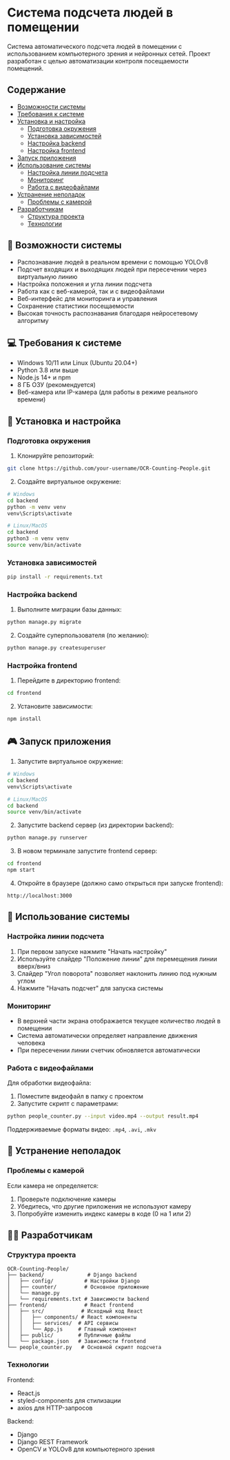 # Система подсчета людей в помещении

Система автоматического подсчета людей в помещении с использованием компьютерного зрения и нейронных сетей. Проект разработан с целью автоматизации контроля посещаемости помещений.

## Содержание

- [Возможности системы](#возможности-системы)
- [Требования к системе](#требования-к-системе)
- [Установка и настройка](#установка-и-настройка)
  - [Подготовка окружения](#подготовка-окружения)
  - [Установка зависимостей](#установка-зависимостей)
  - [Настройка backend](#настройка-backend)
  - [Настройка frontend](#настройка-frontend)
- [Запуск приложения](#запуск-приложения)
- [Использование системы](#использование-системы)
  - [Настройка линии подсчета](#настройка-линии-подсчета)
  - [Мониторинг](#мониторинг)
  - [Работа с видеофайлами](#работа-с-видеофайлами)
- [Устранение неполадок](#устранение-неполадок)
  - [Проблемы с камерой](#проблемы-с-камерой)
- [Разработчикам](#разработчикам)
  - [Структура проекта](#структура-проекта)
  - [Технологии](#технологии)

## 🎯 Возможности системы

- Распознавание людей в реальном времени с помощью YOLOv8
- Подсчет входящих и выходящих людей при пересечении через виртуальную линию
- Настройка положения и угла линии подсчета
- Работа как с веб-камерой, так и с видеофайлами
- Веб-интерфейс для мониторинга и управления
- Сохранение статистики посещаемости
- Высокая точность распознавания благодаря нейросетевому алгоритму

## 💻 Требования к системе

- Windows 10/11 или Linux (Ubuntu 20.04+)
- Python 3.8 или выше
- Node.js 14+ и npm
- 8 ГБ ОЗУ (рекомендуется)
- Веб-камера или IP-камера (для работы в режиме реального времени)

## 🚀 Установка и настройка

### Подготовка окружения

1. Клонируйте репозиторий:
```bash
git clone https://github.com/your-username/OCR-Counting-People.git
```

2. Создайте виртуальное окружение:
```bash
# Windows
cd backend
python -m venv venv
venv\Scripts\activate

# Linux/MacOS
cd backend
python3 -m venv venv
source venv/bin/activate
```

### Установка зависимостей

```bash
pip install -r requirements.txt
```

### Настройка backend

1. Выполните миграции базы данных:
```bash
python manage.py migrate
```

2. Создайте суперпользователя (по желанию):
```bash
python manage.py createsuperuser
```

### Настройка frontend

1. Перейдите в директорию frontend:
```bash
cd frontend
```

2. Установите зависимости:
```bash
npm install
```

## 🎮 Запуск приложения

1. Запустите виртуальное окружение:
```bash
# Windows
cd backend
venv\Scripts\activate

# Linux/MacOS
cd backend
source venv/bin/activate
```

2. Запустите backend сервер (из директории backend):
```bash
python manage.py runserver
```

3. В новом терминале запустите frontend сервер:
```bash
cd frontend
npm start
```

4. Откройте в браузере (должно само открыться при запуске frontend):
```
http://localhost:3000
```

## 📖 Использование системы

### Настройка линии подсчета

1. При первом запуске нажмите "Начать настройку"
2. Используйте слайдер "Положение линии" для перемещения линии вверх/вниз
3. Слайдер "Угол поворота" позволяет наклонить линию под нужным углом
4. Нажмите "Начать подсчет" для запуска системы

### Мониторинг

- В верхней части экрана отображается текущее количество людей в помещении
- Система автоматически определяет направление движения человека
- При пересечении линии счетчик обновляется автоматически

### Работа с видеофайлами

Для обработки видеофайла:
1. Поместите видеофайл в папку с проектом
2. Запустите скрипт с параметрами:
```bash
python people_counter.py --input video.mp4 --output result.mp4
```

Поддерживаемые форматы видео: `.mp4`, `.avi`, `.mkv`

## 🔧 Устранение неполадок

### Проблемы с камерой

Если камера не определяется:
1. Проверьте подключение камеры
2. Убедитесь, что другие приложения не используют камеру
3. Попробуйте изменить индекс камеры в коде (0 на 1 или 2)

## 👨‍💻 Разработчикам

### Структура проекта

```
OCR-Counting-People/
├── backend/              # Django backend
│   ├── config/          # Настройки Django
│   ├── counter/         # Основное приложение
│   └── manage.py
│   └── requirements.txt # Зависимости backend
├── frontend/            # React frontend
│   ├── src/            # Исходный код React
│   │   ├── components/ # React компоненты
│   │   ├── services/  # API сервисы
│   │   └── App.js     # Главный компонент
│   ├── public/        # Публичные файлы
│   └── package.json   # Зависимости frontend
└── people_counter.py   # Основной скрипт подсчета
```

### Технологии

Frontend:
- React.js
- styled-components для стилизации
- axios для HTTP-запросов

Backend:
- Django
- Django REST Framework
- OpenCV и YOLOv8 для компьютерного зрения

